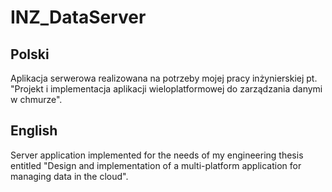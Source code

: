 # INZ_DataServer

## Polski
Aplikacja serwerowa realizowana na potrzeby mojej pracy inżynierskiej pt. "Projekt i implementacja aplikacji wieloplatformowej do zarządzania danymi w chmurze".

## English
Server application implemented for the needs of my engineering thesis entitled "Design and implementation of a multi-platform application for managing data in the cloud".
